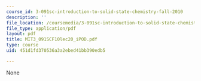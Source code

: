 ```yaml
---
course_id: 3-091sc-introduction-to-solid-state-chemistry-fall-2010
description: ''
file_location: /coursemedia/3-091sc-introduction-to-solid-state-chemistry-fall-2010/451d1fd370536a3a2ebed41bb390edb5_MIT3_091SCF10lec20_iPOD.pdf
file_type: application/pdf
layout: pdf
title: MIT3_091SCF10lec20_iPOD.pdf
type: course
uid: 451d1fd370536a3a2ebed41bb390edb5

---
```

None